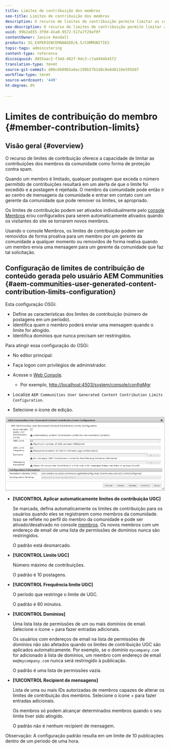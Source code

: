 ```yaml
---
title: Limites de contribuição dos membros
seo-title: Limites de contribuição dos membros
description: O recurso de limites de contribuição permite limitar as contribuições para proteção contra spam
seo-description: O recurso de limites de contribuição permite limitar as contribuições para proteção contra spam
uuid: 99b2a855-3f0d-41a0-9572-517a7f29af9f
contentOwner: Janice Kendall
products: SG_EXPERIENCEMANAGER/6.5/COMMUNITIES
topic-tags: administering
content-type: reference
discoiquuid: d855aac2-f34d-402f-9dc3-c7ad494b45f2
translation-type: tm+mt
source-git-commit: d80c6609b5a0ac299b57b1d0c0e8d6210e595b97
workflow-type: tm+mt
source-wordcount: '449'
ht-degree: 0%

---
```



# Limites de contribuição do membro {#member-contribution-limits}

## Visão geral {#overview}

O recurso de limites de contribuição oferece a capacidade de limitar as contribuições dos membros da comunidade como forma de proteção contra spam.

Quando um membro é limitado, qualquer postagem que exceda o número permitido de contribuições resultará em um alerta de que o limite foi excedido e a postagem é rejeitada. O membro da comunidade pode então ir ao centro de mensagens da comunidade e entrar em contato com um gerente da comunidade que pode remover os limites, se apropriado.

Os limites de contribuição podem ser ativados individualmente pelo [console Membros](members.md) e/ou configurados para serem automaticamente ativados quando os visitantes do site se tornarem novos membros.

Usando o console Membros, os limites de contribuição podem ser removidos de forma proativa para um membro por um gerente da comunidade a qualquer momento ou removidos de forma reativa quando um membro envia uma mensagem para um gerente da comunidade que faz tal solicitação.

## Configuração de limites de contribuição de conteúdo gerada pelo usuário AEM Communities {#aem-communities-user-generated-content-contribution-limits-configuration}

Esta configuração OSGi:

* Define as características dos limites de contribuição (número de postagens em um período).
* Identifica quem o membro poderá enviar uma mensagem quando o limite for atingido.
* Identifica domínios que nunca precisam ser restringidos.

Para atingir essa configuração do OSGi:

* No editor principal:
* Faça logon com privilégios de administrador.
* Acesse o [Web Console](../../help/sites-deploying/configuring-osgi.md).

   * Por exemplo, [http://localhost:4503/system/console/configMgr](http://localhost:4503/system/console/configMgr)

* Localize `AEM Communities User Generated Content Contribution Limits Configuration`.
* Selecione o ícone de edição.

![configurar limites](assets/configure-limits.png)

* **[!UICONTROL Aplicar automaticamente limites de contribuição UGC]**

   Se marcada, defina automaticamente os limites de contribuição para os usuários quando eles se registrarem como membros da comunidade. Isso se reflete no perfil do membro da comunidade e pode ser ativado/desativado no console [membros](members.md). Os novos membros com um endereço de email de uma lista de permissões de domínios nunca são restringidos.

   O padrão está desmarcado.

* **[!UICONTROL Limite UGC]**

   Número máximo de contribuições.

   O padrão é 10 postagens.

* **[!UICONTROL Frequência limite UGC]**

   O período que restringe o limite de UGC.

   O padrão é 60 minutos.

* **[!UICONTROL Domínios]**

   Uma lista lista de permissões de um ou mais domínios de email. Selecione o ícone + para fazer entradas adicionais.

   Os usuários com endereços de email na lista de permissões de domínios não são afetados quando os limites de contribuição UGC são aplicados automaticamente. Por exemplo, se o domínio `mycompany.com` for adicionado à lista de domínios, um membro com endereço de email `me@mycompany.com` nunca será restringido à publicação.

   O padrão é uma lista de permissões vazia.

* **[!UICONTROL Recipient de mensagens]**

   Lista de uma ou mais IDs autorizadas de membros capazes de alterar os limites de contribuição dos membros. Selecione o ícone + para fazer entradas adicionais.

   Os membros só podem alcançar determinados membros quando o seu limite tiver sido atingido.

   O padrão não é nenhum recipient de mensagem.

Observação: A configuração padrão resulta em um limite de 10 publicações dentro de um período de uma hora.
